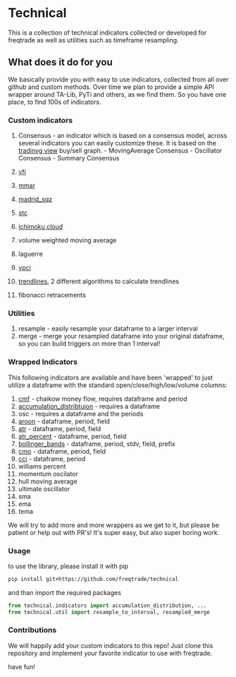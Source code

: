 # Technical

This is a collection of technical indicators collected or developed for freqtrade as well as utilities such as timeframe resampling.

## What does it do for you

We basically provide you with easy to use indicators, collected from all over github and custom methods. Over time we plan to provide a simple API wrapper
around TA-Lib, PyTi and others, as we find them. So you have one place, to find 100s of indicators.

### Custom indicators

1. Consensus - an indicator which is based on a consensus model, across several indicators
you can easily customize these. It is based on the [tradinvg view](https://www.tradingview.com/symbols/BTCUSD/technicals/)
buy/sell graph. - MovingAverage Consensus - Oscillator Consensus - Summary Consensus

2. [vfi](https://www.tradingview.com/script/MhlDpfdS-Volume-Flow-Indicator-LazyBear/)
3. [mmar](https://www.tradingview.com/script/1JKqmEKy-Madrid-Moving-Average-Ribbon/)
4. [madrid_sqz](https://www.tradingview.com/script/9bUUSzM3-Madrid-Trend-Squeeze/)
5. [stc](https://www.investoorpedia.com/articles/forex/10/schaff-trend-cycle-indicator.asp)
6. [ichimoku cloud](http://stockcharts.com/school/doku.php?id=chart_school:trading_strategies:ichimoku_cloud)
7. volume weighted moving average
8. laguerre
9. [vpci](https://www.tradingview.com/script/lmTqKOsa-Indicator-Volume-Price-Confirmation-Indicator-VPCI/)
10. [trendlines](https://en.wikipedia.org/wiki/Trend_line_(technical_analysis)), 2 different algorithms to calculate trendlines
11. fibonacci retracements

### Utilities

1. resample - easily resample your dataframe to a larger interval
2. merge - merge your resampled dataframe into your original dataframe, so you can build triggers on more than 1 interval!

### Wrapped Indicators

This following indicators are available and have been 'wrapped' to just utilize a dataframe with the standard open/close/high/low/volume columns:

1. [cmf](https://www.tradingview.com/wiki/Chaikin_Money_Flow_(CMF)) - chaikow money flow, requires dataframe and period
2. [accumulation_distribtuion](https://www.investopedia.com/terms/a/accumulationdistribution.asp) - requires a dataframe
3. osc - requires a dataframe and the periods
4. [aroon](https://www.investopedia.com/terms/a/aroon.asp) - dataframe, period, field
5. [atr](https://www.investopedia.com/terms/a/atr.asp) - dataframe, period, field
6. [atr_percent](https://www.investopedia.com/terms/a/atr.asp) - dataframe, period, field
7. [bollinger_bands](https://www.investopedia.com/terms/b/bollingerbands.asp) - dataframe, period, stdv, field, prefix
8. [cmo](https://www.investopedia.com/terms/c/chandemomentumoscillator.asp) - dataframe, period, field
9. [cci](https://www.investopedia.com/terms/c/commoditychannelindex.asp) - dataframe, period
10. williams percent
11. momentum oscilator
12. hull moving average
13. ultimate oscillator
14. sma
15. ema
16. tema


We will try to add more and more wrappers as we get to it, but please be patient or help out with PR's! It's super easy, but also super boring work.

### Usage

to use the library, please install it with pip

```bash
pip install git+https://github.com/freqtrade/technical
```

and than import the required packages

```python
from technical.indicators import accumulation_distribution, ...
from technical.util import resample_to_interval, resampled_merge
```


### Contributions

We will happily add your custom indicators to this repo!
Just clone this repository and implement your favorite indicator to use with freqtrade.


have fun!